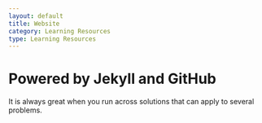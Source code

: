 ```yaml
---
layout: default
title: Website
category: Learning Resources
type: Learning Resources
---
```


# Powered by Jekyll and GitHub

It is always great when you run across solutions that can apply to several problems.  